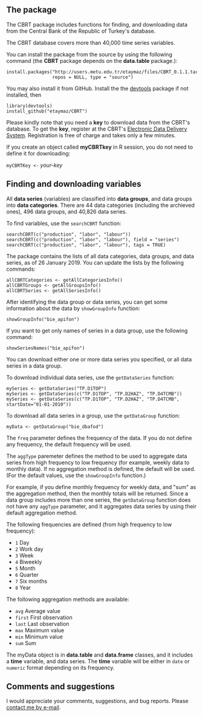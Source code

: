 ## The package

The CBRT package includes functions for finding, and downloading data from the Central Bank of the Republic of Turkey's database.

The CBRT database covers more than 40,000 time series variables.

You can install the package from the source by using the following command (the __CBRT__ package depends on the __data.table__ package.):

```{r, eval = F}
install.packages("http://users.metu.edu.tr/etaymaz/files/CBRT_0.1.1.tar.gz",
                 repos = NULL, type = "source")
```
You may also install it from GitHub. Install the the <a href="https://github.com/r-lib/devtools">devtools</a> package if not installed, then

```{r, eval = F}
library(devtools)
install_github("etaymaz/CBRT")
```

Please kindly note that you need a __key__ to download data from the CBRT's database. To get the __key__, register at the CBRT's <a href="https://evds2.tcmb.gov.tr/index.php?/" target="_blank">Electronic Data Delivery System</a>. Registration is free of charge and takes only a few minutes.

If you create an object called __myCBRTkey__ in R session, you do not need to define it for downloading:

`myCBRTKey <-` _your-key_


## Finding and downloading variables

All __data series__ (variables) are classified into __data groups__, and data groups into __data categories__. There are 44 
data categories (including the archieved ones), 496 data groups, 
and 40,826 data series.

To find variables, use the `searchCBRT` function:

```{r, p0, eval = FALSE}
searchCBRT(c("production", "labor", "labour"))
searchCBRT(c("production", "labor", "labour"), field = "series")
searchCBRT(c("production", "labor", "labour"), tags = TRUE)
```

The package contains the lists of all data categories, data groups, and
data series, as of 26 January 2019. You can update the lists
by the following commands:

```{r, p1, eval = FALSE}
allCBRTCategories <- getAllCategoriesInfo()
allCBRTGroups <- getAllGroupsInfo()
allCBRTSeries <- getAllSeriesInfo()
```

After identifying the data group or data series, you can get 
some information about the data by `showGroupInfo` function:

```{r, p2, eval = FALSE}
showGroupInfo("bie_apifon")
```

If you want to get only names of series in a data group, use the following command:

```{r, p3, eval = FALSE}
showSeriesNames("bie_apifon")
```
You can download either one or more data series you specified, 
or all data series in a data group. 

To download individual data series, use the `getDataSeries` function:

```{r, p4, eval = FALSE}
mySeries <- getDataSeries("TP.D1TOP")
mySeries <- getDataSeries(c("TP.D1TOP", "TP.D2HAZ", "TP.D4TCMB"))
mySeries <- getDataSeries(c("TP.D1TOP", "TP.D2HAZ", "TP.D4TCMB", startDate="01-01-2010"))
```

To download all data series in a group, use the `getDataGroup` function:

```{r, p5, eval = FALSE}
myData <- getDataGroup("bie_dbafod")
```

The `freq` parameter defines the frequency of the data. If you do not define any frequency, the default frequency will be used.

The `aggType` paremeter defines the method to be used to aggregate data series from high frequency to low frequency (for example, weekly data to monthly data). If no aggregation method is defined, the default will be used. (For the default values, use the `showGroupInfo` function.) 

For example, if you define monthly frequency for weekly data, and "sum" as the aggregation method, then the monthly totals will be returned. Since a data group includes more than one series, the `getDataGroup` function does not have any `aggType` parameter, and it aggregates data series by using their default aggregation method.

The following frequencies are defined (from high frequency to low frequency):

* `1` Day
* `2` Work day
* `3` Week
* `4` Biweekly
* `5` Month
* `6` Quarter
* `7` Six months
* `8` Year

The following aggregation methods are available:

* `avg` Average value
* `first` First observation
* `last` Last observation
* `max` Maximum value
* `min` Minimum value
* `sum` Sum

The myData object is in __data.table__ and __data.frame__ classes, and it includes a __time__ variable, and data series. The __time__ variable will be either in `date` or `numeric` format depending on its frequency.

## Comments and suggestions

I would appreciate your comments, suggestions, and bug reports. Please <a href="mailto:etaymaz@metu.edu.tr">contact me by e-mail</a>.
